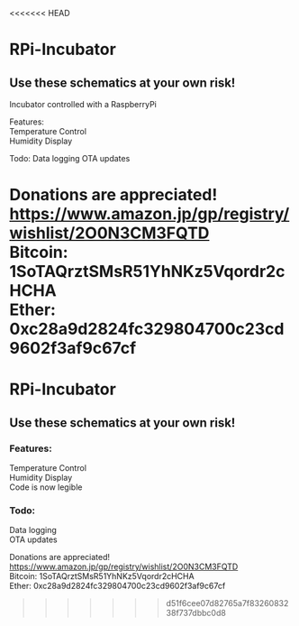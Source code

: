<<<<<<< HEAD
# RPi-Incubator
## Use these schematics at your own risk!


Incubator controlled with a RaspberryPi

Features:  
Temperature Control  
Humidity Display

Todo:
Data logging
OTA updates

Donations are appreciated!
https://www.amazon.jp/gp/registry/wishlist/2O0N3CM3FQTD    
Bitcoin: 1SoTAQrztSMsR51YhNKz5Vqordr2cHCHA   
Ether: 0xc28a9d2824fc329804700c23cd9602f3af9c67cf
=======
# RPi-Incubator
## Use these schematics at your own risk!

### Features:  
Temperature Control  
Humidity Display  
Code is now legible  

### Todo:
Data logging  
OTA updates

Donations are appreciated!
https://www.amazon.jp/gp/registry/wishlist/2O0N3CM3FQTD    
Bitcoin: 1SoTAQrztSMsR51YhNKz5Vqordr2cHCHA   
Ether: 0xc28a9d2824fc329804700c23cd9602f3af9c67cf
>>>>>>> d51f6cee07d82765a7f8326083238f737dbbc0d8
